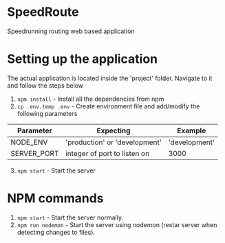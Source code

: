 # SpeedRoute
Speedrunning routing web based application

# Setting up the application
The actual application is located inside the 'project' folder. Navigate to it and follow the steps below

1. `npm install` - Install all the dependencies from npm
2. `cp .env.temp .env` - Create environment file and add/modify the following parameters

Parameter | Expecting | Example
--- | --- | ---
NODE_ENV | 'production' or 'development' | 'development'
SERVER_PORT | integer of port to listen on | 3000

3. `npm start` - Start the server

# NPM commands

1. `npm start` - Start the server normally.
2. `npm run nodemon` - Start the server using nodemon (restar server when detecting changes to files).